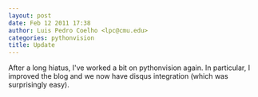 ```yaml
---
layout: post
date: Feb 12 2011 17:38
author: Luis Pedro Coelho <lpc@cmu.edu>
categories: pythonvision
title: Update
---
```


After a long hiatus, I've worked a bit on pythonvision again. In particular, I
improved the blog and we now have disqus integration (which was surprisingly
easy).

